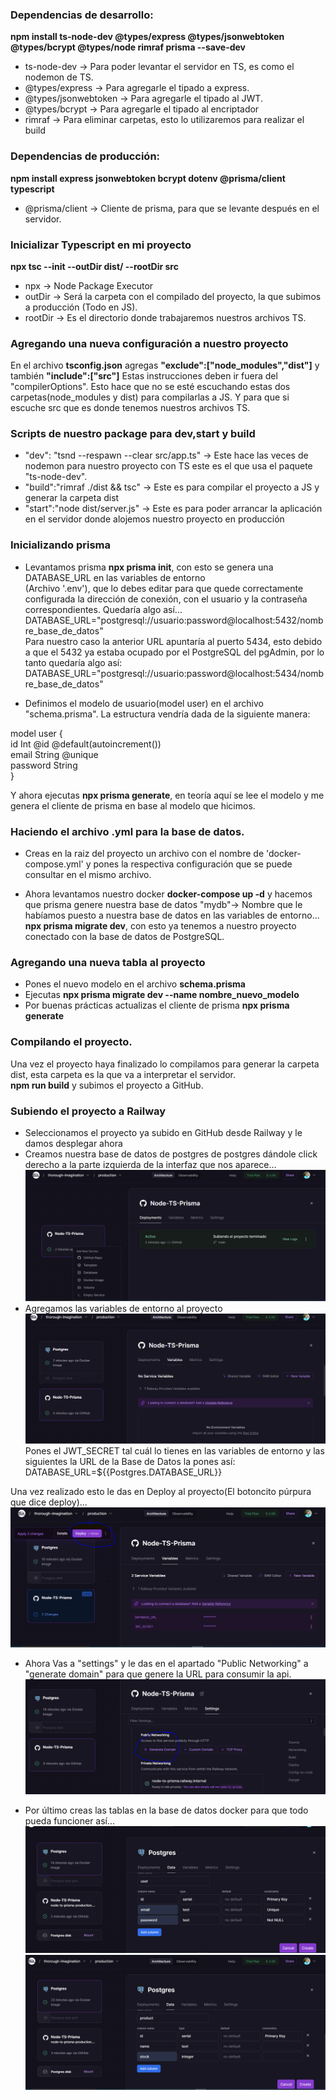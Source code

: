 ### Dependencias de desarrollo:
**npm install ts-node-dev @types/express @types/jsonwebtoken @types/bcrypt @types/node rimraf prisma --save-dev**
* ts-node-dev -> Para poder levantar el servidor en TS, es como el nodemon de TS.
* @types/express -> Para agregarle el tipado a express.
* @types/jsonwebtoken -> Para agregarle el tipado al JWT.
* @types/bcrypt -> Para agregarle el tipado al encriptador
* rimraf -> Para eliminar carpetas, esto lo utilizaremos para realizar el build

### Dependencias de producción:
**npm install  express jsonwebtoken bcrypt dotenv @prisma/client typescript**
* @prisma/client -> Cliente de prisma, para que se levante después en el servidor.

### Inicializar Typescript en mi proyecto
**npx tsc --init --outDir dist/ --rootDir src**
* npx -> Node Package Executor
* outDir -> Será la carpeta con el compilado del proyecto, la que subimos a producción (Todo en JS).
* rootDir -> Es el directorio donde trabajaremos nuestros archivos TS.

### Agregando una nueva configuración a nuestro proyecto
En el archivo **tsconfig.json** agregas **"exclude":["node_modules","dist"]** y también **"include":["src"]**
Estas instrucciones deben ir fuera del "compilerOptions".
Esto hace que no se esté escuchando estas dos carpetas(node_modules y dist) para compilarlas a JS. Y para que si escuche src que es donde tenemos nuestros archivos TS.

### Scripts de nuestro package para dev,start y build
* "dev": "tsnd --respawn --clear src/app.ts" -> Este hace las veces de nodemon para nuestro proyecto con TS
                                                este es el que usa el paquete "ts-node-dev".
* "build":"rimraf ./dist && tsc" -> Este es para compilar el proyecto a JS y generar la carpeta dist
* "start":"node dist/server.js" -> Este es para poder arrancar la aplicación en el servidor donde alojemos nuestro proyecto en producción
### Inicializando prisma

* Levantamos prisma **npx prisma init**, con esto se genera una DATABASE_URL en las variables de entorno  
(Archivo '.env'), que lo debes editar para que quede correctamente configurada la dirección de conexión, con el  usuario y la contraseña correspondientes. Quedaría algo así...  
DATABASE_URL="postgresql://usuario:password@localhost:5432/nombre_base_de_datos"  
Para nuestro caso la anterior URL apuntaría al puerto 5434, esto debido a que el 5432 ya estaba ocupado por el   PostgreSQL del pgAdmin, por lo tanto quedaría algo así:  
DATABASE_URL="postgresql://usuario:password@localhost:5434/nombre_base_de_datos"  

* Definimos el modelo de usuario(model user) en el archivo "schema.prisma". La estructura vendría dada de la  siguiente manera:  

model user {  
  id    Int     @id @default(autoincrement())  
  email String  @unique  
  password  String  
}  

Y ahora ejecutas **npx prisma generate**, en teoría aquí se lee el modelo y me genera el cliente de prisma en   base al modelo que hicimos.  
 
### Haciendo el archivo .yml para la base de datos.
* Creas en la raiz del proyecto un archivo con el nombre de 'docker-compose.yml' y pones la respectiva configuración que se puede consultar en el mismo archivo.  

* Ahora levantamos nuestro docker **docker-compose up -d** y hacemos que prisma genere nuestra base de datos   "mydb"-> Nombre que le habíamos puesto a nuestra base de datos en las variables de entorno...  
 **npx prisma migrate dev**, con esto ya tenemos a nuestro proyecto conectado con la base de datos de PostgreSQL.  

### Agregando una nueva tabla al proyecto  
* Pones el nuevo modelo en el archivo **schema.prisma**  
* Ejecutas **npx prisma migrate dev --name nombre_nuevo_modelo**  
* Por buenas prácticas actualizas el cliente de prisma **npx prisma generate**  

### Compilando el proyecto.
Una vez el proyecto haya finalizado lo compilamos para generar la carpeta dist, esta carpeta es la que va a   interpretar el servidor.  
**npm run build** y subimos el proyecto a GitHub.  

###  Subiendo el proyecto a Railway  
* Seleccionamos el proyecto ya subido en GitHub desde Railway y le damos desplegar ahora
* Creamos nuestra base de datos de postgres de postgres dándole click derecho a la parte izquierda de la interfaz que nos aparece...  
![alt text](image.png)  
* Agregamos las variables de entorno al proyecto  
![alt text](image-1.png)  
Pones el JWT_SECRET tal cuál lo tienes en las variables de entorno y las siguientes la URL de la Base de Datos la pones así:  
DATABASE_URL=${{Postgres.DATABASE_URL}}  

Una vez realizado esto le das en Deploy al proyecto(El botoncito púrpura que dice deploy)...  
![alt text](image-2.png)  

* Ahora Vas a "settings" y le das en el apartado "Public Networking" a "generate domain" para que genere la URL   para consumir la api.  
![alt text](image-3.png)  

* Por último creas las tablas en la base de datos docker para que todo pueda funcioner así...  
![alt text](image-6.png)  
![alt text](image-7.png)


